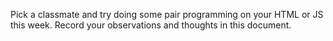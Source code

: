 Pick a classmate and try doing some pair programming on your HTML or JS this week.  Record your observations and thoughts in this document.
